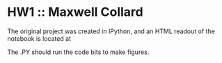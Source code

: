 # HW1 :: Maxwell Collard

The original project was created in IPython, and an HTML readout of the notebook is located at 

The .PY should run the code bits to make figures.